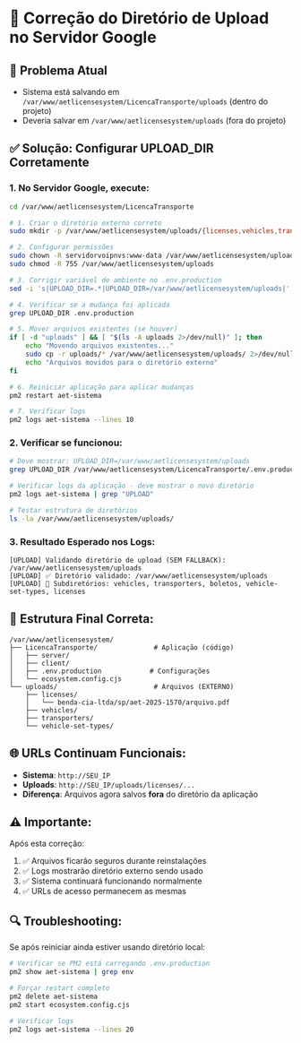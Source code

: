 # 🔧 Correção do Diretório de Upload no Servidor Google

## 📂 Problema Atual
- Sistema está salvando em `/var/www/aetlicensesystem/LicencaTransporte/uploads` (dentro do projeto)
- Deveria salvar em `/var/www/aetlicensesystem/uploads` (fora do projeto)

## ✅ Solução: Configurar UPLOAD_DIR Corretamente

### 1. No Servidor Google, execute:

```bash
cd /var/www/aetlicensesystem/LicencaTransporte

# 1. Criar o diretório externo correto
sudo mkdir -p /var/www/aetlicensesystem/uploads/{licenses,vehicles,transporters,boletos,vehicle-set-types}

# 2. Configurar permissões
sudo chown -R servidorvoipnvs:www-data /var/www/aetlicensesystem/uploads
sudo chmod -R 755 /var/www/aetlicensesystem/uploads

# 3. Corrigir variável de ambiente no .env.production
sed -i 's|UPLOAD_DIR=.*|UPLOAD_DIR=/var/www/aetlicensesystem/uploads|' .env.production

# 4. Verificar se a mudança foi aplicada
grep UPLOAD_DIR .env.production

# 5. Mover arquivos existentes (se houver)
if [ -d "uploads" ] && [ "$(ls -A uploads 2>/dev/null)" ]; then
    echo "Movendo arquivos existentes..."
    sudo cp -r uploads/* /var/www/aetlicensesystem/uploads/ 2>/dev/null || true
    echo "Arquivos movidos para o diretório externo"
fi

# 6. Reiniciar aplicação para aplicar mudanças
pm2 restart aet-sistema

# 7. Verificar logs
pm2 logs aet-sistema --lines 10
```

### 2. Verificar se funcionou:

```bash
# Deve mostrar: UPLOAD_DIR=/var/www/aetlicensesystem/uploads
grep UPLOAD_DIR /var/www/aetlicensesystem/LicencaTransporte/.env.production

# Verificar logs da aplicação - deve mostrar o novo diretório
pm2 logs aet-sistema | grep "UPLOAD"

# Testar estrutura de diretórios
ls -la /var/www/aetlicensesystem/uploads/
```

### 3. Resultado Esperado nos Logs:

```
[UPLOAD] Validando diretório de upload (SEM FALLBACK): /var/www/aetlicensesystem/uploads
[UPLOAD] ✅ Diretório validado: /var/www/aetlicensesystem/uploads
[UPLOAD] 📁 Subdiretórios: vehicles, transporters, boletos, vehicle-set-types, licenses
```

## 🎯 Estrutura Final Correta:

```
/var/www/aetlicensesystem/
├── LicencaTransporte/              # Aplicação (código)
│   ├── server/
│   ├── client/
│   ├── .env.production            # Configurações
│   └── ecosystem.config.cjs
└── uploads/                        # Arquivos (EXTERNO)
    ├── licenses/
    │   └── benda-cia-ltda/sp/aet-2025-1570/arquivo.pdf
    ├── vehicles/
    ├── transporters/
    └── vehicle-set-types/
```

## 🌐 URLs Continuam Funcionais:

- **Sistema**: `http://SEU_IP`
- **Uploads**: `http://SEU_IP/uploads/licenses/...`
- **Diferença**: Arquivos agora salvos **fora** do diretório da aplicação

## ⚠️ Importante:

Após esta correção:
1. ✅ Arquivos ficarão seguros durante reinstalações
2. ✅ Logs mostrarão diretório externo sendo usado
3. ✅ Sistema continuará funcionando normalmente
4. ✅ URLs de acesso permanecem as mesmas

## 🔍 Troubleshooting:

Se após reiniciar ainda estiver usando diretório local:

```bash
# Verificar se PM2 está carregando .env.production
pm2 show aet-sistema | grep env

# Forçar restart completo
pm2 delete aet-sistema
pm2 start ecosystem.config.cjs

# Verificar logs
pm2 logs aet-sistema --lines 20
```